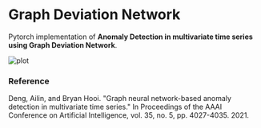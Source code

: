 # Graph Deviation Network

Pytorch implementation of **Anomaly Detection in multivariate time series using Graph Deviation Network**.

![plot](GDN/imgs/fig.png)

### Reference
Deng, Ailin, and Bryan Hooi. "Graph neural network-based anomaly detection in multivariate time series." In Proceedings of the AAAI Conference on Artificial Intelligence, vol. 35, no. 5, pp. 4027-4035. 2021.

